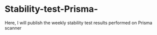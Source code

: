 # Stability-test-Prisma-
Here, I will publish the weekly stability test results performed on Prisma scanner

